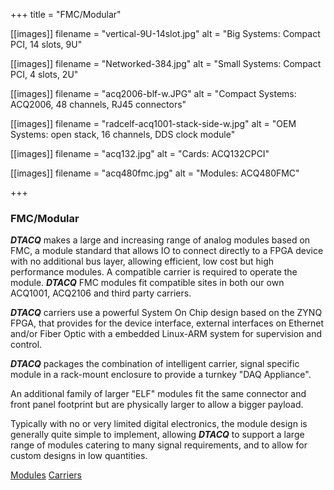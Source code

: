 +++
title = "FMC/Modular"

[[images]]
filename = "vertical-9U-14slot.jpg"
alt = "Big Systems: Compact PCI, 14 slots, 9U"

[[images]]
filename = "Networked-384.jpg"
alt = "Small Systems: Compact PCI, 4 slots, 2U"

[[images]]
filename = "acq2006-blf-w.JPG"
alt = "Compact Systems: ACQ2006, 48 channels, RJ45 connectors"

[[images]]
filename = "radcelf-acq1001-stack-side-w.jpg"
alt = "OEM Systems: open stack, 16 channels, DDS clock module"

[[images]]
filename = "acq132.jpg"
alt = "Cards: ACQ132CPCI"

[[images]]
filename = "acq480fmc.jpg"
alt = "Modules: ACQ480FMC"

+++
### FMC/Modular

***DTACQ*** makes a large and increasing range of analog modules based on <tooltip>FMC</tooltip>, a module standard that allows IO to connect directly to a <tooltip>FPGA</tooltip> device with no additional bus layer, allowing efficient, low cost but high performance modules. A compatible carrier is required to operate the module. ***DTACQ*** FMC modules fit compatible sites in both our own ACQ1001, ACQ2106 and third party carriers.

***DTACQ*** carriers use a powerful System On Chip design based on the ZYNQ FPGA, that provides for the device interface, external interfaces on Ethernet and/or Fiber Optic with a embedded Linux-ARM system for supervision and control. 

***DTACQ*** packages the combination of intelligent carrier, signal specific module in a rack-mount enclosure to provide a turnkey "DAQ Appliance".


An additional family of larger "ELF" modules fit the same connector and front panel footprint but are physically larger to allow a bigger payload.

Typically with no or very limited digital electronics, the module design is generally quite simple to implement, allowing ***DTACQ*** to support a large range of modules catering to many signal requirements, and to allow for custom designs in low quantities.

<a href="/products/modules">Modules</a>
<a href="/products/carriers">Carriers</a>